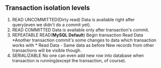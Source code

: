 ## Transaction isolation levels
1. READ UNCOMMITTED(Dirty read)
Data is available right after query(even we didn't do a commit yet).
2. READ COMMITTED
Data is available only after transaction's commit.
3. REPEATABLE READ(**MySQL Default**)
Begin transaction
Read Data
*Another transaction commit's some changes to data which transaction works with *
Read Data - Same data as before
New records from other transactions will be visible though.
4. SERIALIZABLE
No one can even add new row into database when transaction is running(except the transaction, of course).

